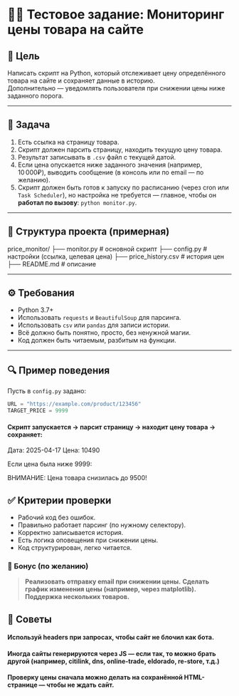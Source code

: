 # 🕵️‍♂️ Тестовое задание: Мониторинг цены товара на сайте

## 📌 Цель
Написать скрипт на Python, который отслеживает цену определённого товара на сайте и сохраняет данные в историю.  
Дополнительно — уведомлять пользователя при снижении цены ниже заданного порога.

---

## 🧠 Задача

1. Есть ссылка на страницу товара.
2. Скрипт должен парсить страницу, находить текущую цену товара.
3. Результат записывать в `.csv` файл с текущей датой.
4. Если цена опускается ниже заданного значения (например, 10 000₽), выводить сообщение (в консоль или по email — по желанию).
5. Скрипт должен быть готов к запуску по расписанию (через cron или `Task Scheduler`), но настройка не требуется — главное, чтобы он **работал по вызову**: `python monitor.py`.

---

## 📁 Структура проекта (примерная)

price_monitor/ ├── monitor.py # основной скрипт ├── config.py # настройки (ссылка, целевая цена) ├── price_history.csv # история цен ├── README.md # описание



---

## ⚙️ Требования

- Python 3.7+
- Использовать `requests` и `BeautifulSoup` для парсинга.
- Использовать `csv` или `pandas` для записи истории.
- Всё должно быть понятно, просто, без ненужной магии.
- Код должен быть читаемым, разбитым на функции.

---

## 🔍 Пример поведения

Пусть в `config.py` задано:

```python
URL = "https://example.com/product/123456"
TARGET_PRICE = 9999

```
#### Скрипт запускается → парсит страницу → находит цену товара → сохраняет:
Дата: 2025-04-17
Цена: 10490

Если цена была ниже 9999:

ВНИМАНИЕ: Цена товара снизилась до 9500!

## ✅ Критерии проверки
- Рабочий код без ошибок.
- Правильно работает парсинг (по нужному селектору).
- Корректно записывается история.
- Есть логика оповещения при снижении цены.
- Код структурирован, легко читается.

### 🏁 Бонус (по желанию)
 > **Реализовать отправку email при снижении цены.**
**Сделать график изменения цены (например, через matplotlib).**
**Поддержка нескольких товаров.**

## 🧨 Советы
#### Используй headers при запросах, чтобы сайт не блочил как бота.
#### Иногда сайты генерируются через JS — если так, то можно брать другой (например, citilink, dns, online-trade, eldorado, re-store, т.д.)
#### Проверку цены сначала можно делать на сохранённой HTML-странице — чтобы не ждать сайт.
